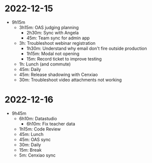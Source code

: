 # 2022-12-15

- 9h15m
	- 3h15m: OAS judging planning
		- 2h30m: Sync with Angela
		- 45m: Team sync for admin app
	- 3h: Troubleshoot webinar registration
		- 1h30m: Understand why email don't fire outside production
		- 1h15m: Modal not opening
		- 15m: Record ticket to improve testing
	- 1h: Lunch (and commute)
	- 45m: Daily
	- 45m: Release shadowing with Cenxiao
	- 30m: Troubleshoot video attachments not working

# 2022-12-16

- 9h45m
	- 6h10m: Datastudio
		- 6h10m: Fix teacher data
	- 1h15m: Code Review
	- 45m: Lunch
	- 45m: OAS sync
	- 30m: Daily
	- 15m: Break
	- 5m: Cenxiao sync

